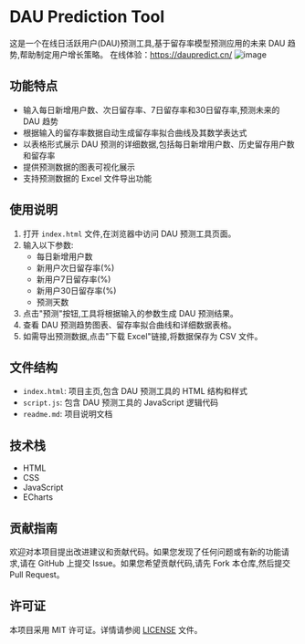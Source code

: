 # DAU Prediction Tool

这是一个在线日活跃用户(DAU)预测工具,基于留存率模型预测应用的未来 DAU 趋势,帮助制定用户增长策略。
在线体验：https://daupredict.cn/
![image](https://github.com/user-attachments/assets/940c6a32-3db5-4efb-a453-5142b0499d17)


## 功能特点

- 输入每日新增用户数、次日留存率、7日留存率和30日留存率,预测未来的 DAU 趋势
- 根据输入的留存率数据自动生成留存率拟合曲线及其数学表达式
- 以表格形式展示 DAU 预测的详细数据,包括每日新增用户数、历史留存用户数和留存率
- 提供预测数据的图表可视化展示
- 支持预测数据的 Excel 文件导出功能

## 使用说明

1. 打开 `index.html` 文件,在浏览器中访问 DAU 预测工具页面。
2. 输入以下参数:
   - 每日新增用户数
   - 新用户次日留存率(%)
   - 新用户7日留存率(%)
   - 新用户30日留存率(%)
   - 预测天数
3. 点击"预测"按钮,工具将根据输入的参数生成 DAU 预测结果。
4. 查看 DAU 预测趋势图表、留存率拟合曲线和详细数据表格。
5. 如需导出预测数据,点击"下载 Excel"链接,将数据保存为 CSV 文件。

## 文件结构

- `index.html`: 项目主页,包含 DAU 预测工具的 HTML 结构和样式
- `script.js`: 包含 DAU 预测工具的 JavaScript 逻辑代码
- `readme.md`: 项目说明文档

## 技术栈

- HTML
- CSS
- JavaScript
- ECharts

## 贡献指南

欢迎对本项目提出改进建议和贡献代码。如果您发现了任何问题或有新的功能请求,请在 GitHub 上提交 Issue。如果您希望贡献代码,请先 Fork 本仓库,然后提交 Pull Request。

## 许可证

本项目采用 MIT 许可证。详情请参阅 [LICENSE](./LICENSE) 文件。
